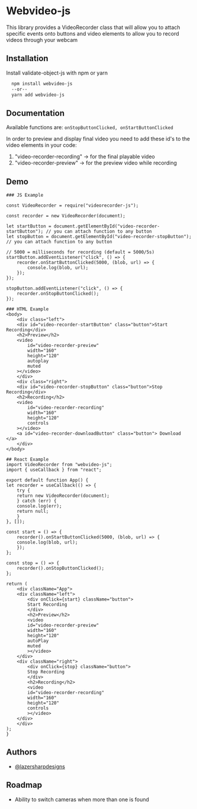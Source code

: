 # Webvideo-js

This library provides a VideoRecorder class that will allow you to attach specific events onto
buttons and video elements to allow you to record videos through your webcam

## Installation

Install validate-object-js with npm or yarn

```bash
  npm install webvideo-js
  --or--
  yarn add webvideo-js
```

## Documentation

Available functions are:
`onStopButtonClicked, onStartButtonClicked`

In order to preview and display final video you need to add these id's to the video elements in your code:

1. "video-recorder-recording" -> for the final playable video
2. "video-recorder-preview" -> for the preview video while recording

## Demo

    ### JS Example

    const VideoRecorder = require("videorecorder-js");

    const recorder = new VideoRecorder(document);

    let startButton = document.getElementById("video-recorder-startButton"); // you can attach function to any button
    let stopButton = document.getElementById("video-recorder-stopButton"); // you can attach function to any button

    // 5000 = milliseconds for recording (default = 5000/5s)
    startButton.addEventListener("click", () => {
        recorder.onStartButtonClicked(5000, (blob, url) => {
            console.log(blob, url);
        });
    });

    stopButton.addEventListener("click", () => {
        recorder.onStopButtonClicked();
    });

    ### HTML Example
    <body>
        <div class="left">
        <div id="video-recorder-startButton" class="button">Start Recording</div>
        <h2>Preview</h2>
        <video
            id="video-recorder-preview"
            width="160"
            height="120"
            autoplay
            muted
        ></video>
        </div>
        <div class="right">
        <div id="video-recorder-stopButton" class="button">Stop Recording</div>
        <h2>Recording</h2>
        <video
            id="video-recorder-recording"
            width="160"
            height="120"
            controls
        ></video>
        <a id="video-recorder-downloadButton" class="button"> Download </a>
        </div>
    </body>

    ## React Example
    import VideoRecorder from "webvideo-js";
    import { useCallback } from "react";

    export default function App() {
    let recorder = useCallback(() => {
        try {
        return new VideoRecorder(document);
        } catch (err) {
        console.log(err);
        return null;
        }
    }, []);

    const start = () => {
        recorder().onStartButtonClicked(5000, (blob, url) => {
        console.log(blob, url);
        });
    };

    const stop = () => {
        recorder().onStopButtonClicked();
    };

    return (
        <div className="App">
        <div className="left">
            <div onClick={start} className="button">
            Start Recording
            </div>
            <h2>Preview</h2>
            <video
            id="video-recorder-preview"
            width="160"
            height="120"
            autoPlay
            muted
            ></video>
        </div>
        <div className="right">
            <div onClick={stop} className="button">
            Stop Recording
            </div>
            <h2>Recording</h2>
            <video
            id="video-recorder-recording"
            width="160"
            height="120"
            controls
            ></video>
        </div>
        </div>
    );
    }

## Authors

- [@lazersharpdesigns](https://www.github.com/lazersharpdesigns)

## Roadmap

- Ability to switch cameras when more than one is found
